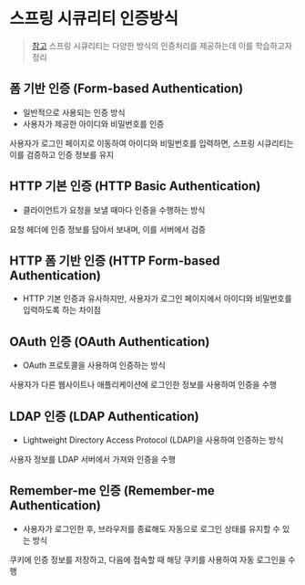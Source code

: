 # 스프링 시큐리티 인증방식
> [참고](https://velog.io/@wook2pp/%EC%8A%A4%ED%94%84%EB%A7%81-%EC%8B%9C%ED%81%90%EB%A6%AC%ED%8B%B0%EB%A5%BC-%ED%86%B5%ED%95%9C-%EC%9D%B8%EC%A6%9D%EC%B2%98%EB%A6%AC)
스프링 시큐리티는 다양한 방식의 인증처리를 제공하는데 이를 학습하고자 정리

## 폼 기반 인증 (Form-based Authentication)
+ 일반적으로 사용되는 인증 방식
+ 사용자가 제공한 아이디와 비밀번호를 인증

사용자가 로그인 페이지로 이동하여 아이디와 비밀번호를 입력하면, 스프링 시큐리티는 이를 검증하고 인증 정보를 유지
## HTTP 기본 인증 (HTTP Basic Authentication)
+ 클라이언트가 요청을 보낼 때마다 인증을 수행하는 방식

요청 헤더에 인증 정보를 담아서 보내며, 이를 서버에서 검증
## HTTP 폼 기반 인증 (HTTP Form-based Authentication)
+ HTTP 기본 인증과 유사하지만, 사용자가 로그인 페이지에서 아이디와 비밀번호를 입력하도록 하는 차이점

## OAuth 인증 (OAuth Authentication)
+ OAuth 프로토콜을 사용하여 인증하는 방식

사용자가 다른 웹사이트나 애플리케이션에 로그인한 정보를 사용하여 인증을 수행
## LDAP 인증 (LDAP Authentication)
+ Lightweight Directory Access Protocol (LDAP)을 사용하여 인증하는 방식

사용자 정보를 LDAP 서버에서 가져와 인증을 수행
## Remember-me 인증 (Remember-me Authentication)
+ 사용자가 로그인한 후, 브라우저를 종료해도 자동으로 로그인 상태를 유지할 수 있는 방식

쿠키에 인증 정보를 저장하고, 다음에 접속할 때 해당 쿠키를 사용하여 자동 로그인을 수행

